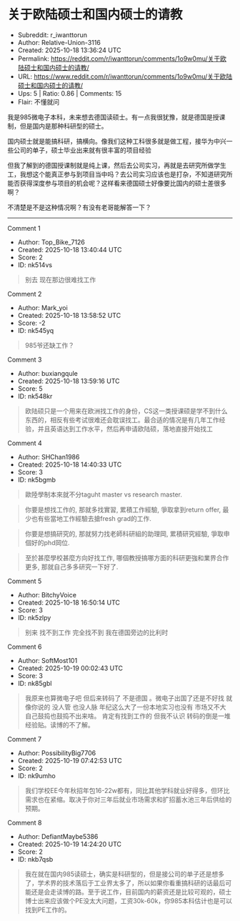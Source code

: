 # 关于欧陆硕士和国内硕士的请教

- Subreddit: r_iwanttorun
- Author: Relative-Union-3116
- Created: 2025-10-18 13:36:24 UTC
- Permalink: https://reddit.com/r/iwanttorun/comments/1o9w0mu/关于欧陆硕士和国内硕士的请教/
- URL: https://www.reddit.com/r/iwanttorun/comments/1o9w0mu/关于欧陆硕士和国内硕士的请教/
- Ups: 5 | Ratio: 0.86 | Comments: 15
- Flair: 不懂就问


我是985微电子本科，未来想去德国读硕士。有一点我很犹豫，就是德国是授课制，但是国内是那种科研型的硕士。

国内硕士就是能搞科研，搞横向。像我们这种工科很多就是做工程，接华为中兴一些公司的单子，硕士毕业出来就有很丰富的项目经验

但我了解到的德国授课制就是纯上课，然后去公司实习，再就是去研究所做学生工，我想这个能真正参与到项目当中吗？去公司实习应该也是打杂，不知道研究所能否获得深度参与项目的机会呢？这样看来德国硕士好像要比国内的硕士差很多啊？

不清楚是不是这种情况啊？有没有老哥能解答一下？


---

Comment 1

- Author: Top_Bike_7126
- Created: 2025-10-18 13:40:44 UTC
- Score: 2
- ID: nk514vs

> 别去 现在那边很难找工作

Comment 2

- Author: Mark_yoi
- Created: 2025-10-18 13:58:52 UTC
- Score: -2
- ID: nk545yq

> 985爷还缺工作？

Comment 3

- Author: buxiangqule
- Created: 2025-10-18 13:59:16 UTC
- Score: 5
- ID: nk548kr

> 欧陆硕只是一个用来在欧洲找工作的身份，CS这一类授课硕是学不到什么东西的，相反有些考试很难还会耽误找工。最合适的情况是有几年工作经验，并且英语达到工作水平，然后再申请欧陆硕，落地直接开始找工

Comment 4

- Author: SHChan1986
- Created: 2025-10-18 14:40:33 UTC
- Score: 3
- ID: nk5bgmb

> 歐陸學制本來就不分taguht master vs research master.

> 你要是想找工作的, 那就多找實習, 累積工作經驗, 爭取拿到return offer, 最少也有些當地工作經驗去搶fresh grad的工作.

> 你要是想搞研究的, 那就努力找老師科研組的助理岡, 累積研究經驗, 爭取申個好的phd岡位.

>   
> 至於甚麼學校甚麼方向好找工作, 哪個教授搞哪方面的科研更強和業界合作更多, 那就自己多多研究一下好了.

Comment 5

- Author: BitchyVoice
- Created: 2025-10-18 16:50:14 UTC
- Score: 3
- ID: nk5zlpy

> 别来 找不到工作 完全找不到 我在德国旁边的比利时

Comment 6

- Author: SoftMost101
- Created: 2025-10-19 00:02:43 UTC
- Score: 3
- ID: nk85gbl

> 我原来也算微电子吧 但后来转码了 不是德国 。微电子出国了还是不好找 就像你说的 没人管 也没人脉 年纪这么大了一份本地实习也没有 市场又不大 自己鼓捣也鼓捣不出来啥。 肯定有找到工作的 但我不认识 转码的倒是一堆经验贴。读博的不了解。

Comment 7

- Author: PossibilityBig7706
- Created: 2025-10-19 07:42:53 UTC
- Score: 2
- ID: nk9umho

> 我们学校EE今年秋招年包16-22w都有，同比其他学科就业好得多，但环比需求也在紧缩。取决于你对三年后就业市场需求和扩招蓄水池三年后供给的预期。

Comment 8

- Author: DefiantMaybe5386
- Created: 2025-10-19 14:24:20 UTC
- Score: 2
- ID: nkb7qsb

> 我在就在国内985读硕士，确实是科研型的，但是接公司的单子还是想多了，学术界的技术落后于工业界太多了，所以如果你看重搞科研的话最后可能还是会走读博的路。至于说工作，目前国内的薪资还是比较可观的，硕士博士出来应该做个PE没太大问题，工资30k-60k，你985本科估计也是可以找到PE工作的。
